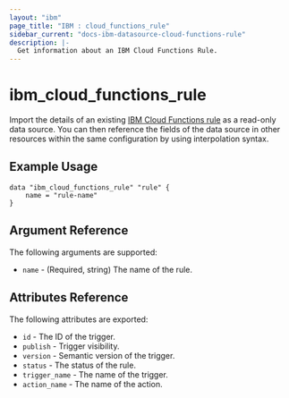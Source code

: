```yaml
---
layout: "ibm"
page_title: "IBM : cloud_functions_rule"
sidebar_current: "docs-ibm-datasource-cloud-functions-rule"
description: |-
  Get information about an IBM Cloud Functions Rule.
---
```


# ibm\_cloud_functions_rule

Import the details of an existing [IBM Cloud Functions rule](https://console.bluemix.net/docs/openwhisk/openwhisk_triggers_rules.html#openwhisk_triggers) as a read-only data source. You can then reference the fields of the data source in other resources within the same configuration by using interpolation syntax.

## Example Usage

```hcl
data "ibm_cloud_functions_rule" "rule" {
	name = "rule-name"
}
```

## Argument Reference

The following arguments are supported:

* `name` - (Required, string) The name of the rule.

## Attributes Reference

The following attributes are exported:

* `id` - The ID of the trigger.
* `publish` - Trigger visibility.
* `version` - Semantic version of the trigger.
* `status` - The status of the rule.
* `trigger_name` - The name of the trigger.
* `action_name` - The name of the action.
